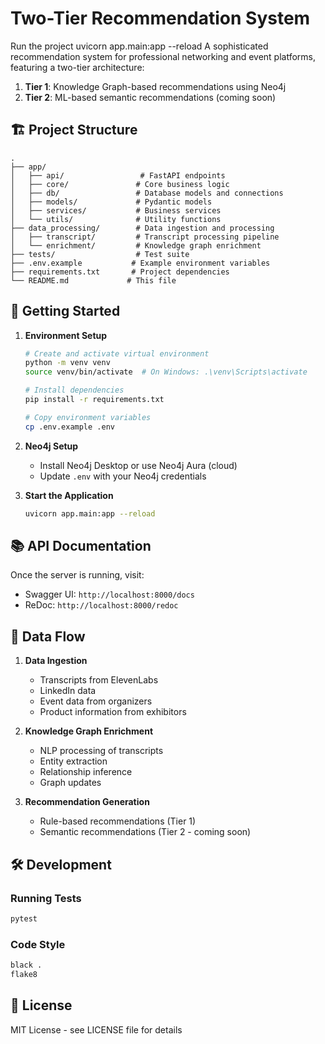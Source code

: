 # Two-Tier Recommendation System
Run the project
  uvicorn app.main:app --reload
A sophisticated recommendation system for professional networking and event platforms, featuring a two-tier architecture:

1. **Tier 1**: Knowledge Graph-based recommendations using Neo4j
2. **Tier 2**: ML-based semantic recommendations (coming soon)

## 🏗️ Project Structure

```
.
├── app/
│   ├── api/                 # FastAPI endpoints
│   ├── core/               # Core business logic
│   ├── db/                 # Database models and connections
│   ├── models/             # Pydantic models
│   ├── services/           # Business services
│   └── utils/              # Utility functions
├── data_processing/        # Data ingestion and processing
│   ├── transcript/         # Transcript processing pipeline
│   └── enrichment/         # Knowledge graph enrichment
├── tests/                  # Test suite
├── .env.example           # Example environment variables
├── requirements.txt       # Project dependencies
└── README.md             # This file
```

## 🚀 Getting Started

1. **Environment Setup**
   ```bash
   # Create and activate virtual environment
   python -m venv venv
   source venv/bin/activate  # On Windows: .\venv\Scripts\activate
   
   # Install dependencies
   pip install -r requirements.txt
   
   # Copy environment variables
   cp .env.example .env
   ```

2. **Neo4j Setup**
   - Install Neo4j Desktop or use Neo4j Aura (cloud)
   - Update `.env` with your Neo4j credentials

3. **Start the Application**
   ```bash
   uvicorn app.main:app --reload
   ```

## 📚 API Documentation

Once the server is running, visit:
- Swagger UI: `http://localhost:8000/docs`
- ReDoc: `http://localhost:8000/redoc`

## 🔄 Data Flow

1. **Data Ingestion**
   - Transcripts from ElevenLabs
   - LinkedIn data
   - Event data from organizers
   - Product information from exhibitors

2. **Knowledge Graph Enrichment**
   - NLP processing of transcripts
   - Entity extraction
   - Relationship inference
   - Graph updates

3. **Recommendation Generation**
   - Rule-based recommendations (Tier 1)
   - Semantic recommendations (Tier 2 - coming soon)

## 🛠️ Development

### Running Tests
```bash
pytest
```

### Code Style
```bash
black .
flake8
```

## 📝 License

MIT License - see LICENSE file for details 